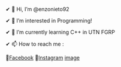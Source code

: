 ✔ 👋 Hi, I’m @enzonieto92

✔ 👀 I’m interested in Programming!

✔ 🌱 I’m currently learning C++ in UTN FGRP

✔ 📫 How to reach me :

   🌈[Facebook](http://Facebook.com/enzonieto92/)
   🌈[Instagram](https://www.instagram.com/enzonietoo/)
   [image](https://user-images.githubusercontent.com/104892488/191824379-c04fb6e8-5bca-4627-9a0e-8aa5f497717d.png)
